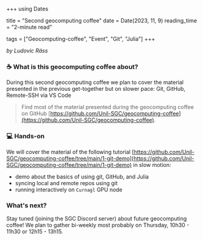 +++
using Dates

title = "Second geocomputing coffee"
date = Date(2023, 11, 9)
reading_time = "2-minute read"

tags = ["Geocomputing-coffee", "Event", "Git", "Julia"]
+++

_by Ludovic Räss_

### :coffee: What is this geocomputing coffee about?
During this second geocomputing coffee we plan to cover the material presented in the previous get-together but on slower pace: Git, GitHub, Remote-SSH via VS Code

> Find most of the material presented during the geocomputing coffee on GitHub [https://github.com/Unil-SGC/geocomputing-coffee](https://github.com/Unil-SGC/geocomputing-coffee).

### :computer: Hands-on
We will cover the material of the following tutorial [https://github.com/Unil-SGC/geocomputing-coffee/tree/main/1-git-demo](https://github.com/Unil-SGC/geocomputing-coffee/tree/main/1-git-demo) in slow motion:
- demo about the basics of using git, GitHub, and Julia
- syncing local and remote repos using git
- running interactively on `Curnagl` GPU node

### What's next?
Stay tuned (joining the SGC Discord server) about future geocomputing coffee! We plan to gather bi-weekly most probably on Thursday, 10h30 - 11h30 or 12h15 - 13h15.
